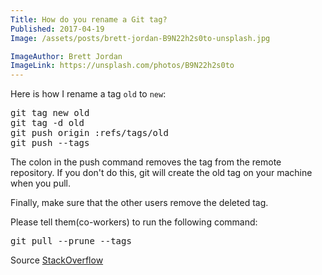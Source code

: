 ```yaml
---
Title: How do you rename a Git tag?
Published: 2017-04-19
Image: /assets/posts/brett-jordan-B9N22h2s0to-unsplash.jpg

ImageAuthor: Brett Jordan
ImageLink: https://unsplash.com/photos/B9N22h2s0to
---
```


Here is how I rename a tag `old` to `new`:

<pre class="bg-gray-800 rounded text-white font-mono text-base p-2 my-2">
git tag new old
git tag -d old
git push origin :refs/tags/old
git push --tags
</pre>

The colon in the push command removes the tag from the remote repository. If you don't do this, git will create the old tag on your machine when you pull.

Finally, make sure that the other users remove the deleted tag. 

Please tell them(co-workers) to run the following command:

<pre class="bg-gray-800 rounded text-white font-mono text-base p-2 my-2">
git pull --prune --tags
</pre>

Source <a class="hover:text-blue-600 no-underline text-blue-500 hover:underline" target="_blank" href="http://stackoverflow.com/questions/1028649/how-do-you-rename-a-git-tag">StackOverflow</a>

